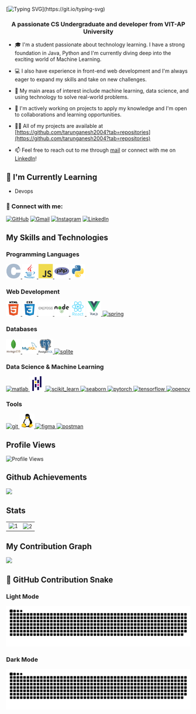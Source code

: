 [![Typing SVG](https://readme-typing-svg.herokuapp.com?size=32&width=600&height=80&color=25B31F&lines=Hi%2C%F0%9F%91%8Bthere+Tarun+Ganesh+here!...)](https://git.io/typing-svg)

<h3 align="center">A passionate CS Undergraduate and developer from VIT-AP University</h3>

- 🎓 I'm a student passionate about technology learning. I have a strong foundation in Java, Python and I'm currently diving deep into the exciting world of Machine Learning.

- 💻 I also have experience in front-end web development and I'm always eager to expand my skills and take on new challenges.

- 🤖 My main areas of interest include machine learning, data science, and using technology to solve real-world problems.

- 🚀 I'm actively working on projects to apply my knowledge and I'm open to collaborations and learning opportunities.

- 👨‍💻 All of my projects are available at [https://github.com/tarunganesh2004?tab=repositories](https://github.com/tarunganesh2004?tab=repositories)

- 📫 Feel free to reach out to me through [mail](mailto:enstarunganesh@gmail.com) or connect with me on [LinkedIn](https://www.linkedin.com/in/tarun-ganesh-emadabathuni-440737255)!

## 🌱 I'm Currently Learning

- Devops

### 🤝 Connect with me:

[![GitHub](https://img.shields.io/badge/github-%2324292e.svg?&style=for-the-badge&logo=github&logoColor=white)](https://github.com/tarunganesh2004)
[![Gmail](https://img.shields.io/badge/Gmail-D14836?style=for-the-badge&logo=gmail&logoColor=white)](mailto:tarun.21bce8974@vitapstudent.ac.in)
[![Instagram](https://img.shields.io/badge/Instagram-E4405F?style=for-the-badge&logo=instagram&logoColor=white)](https://instagram.com/tarun_ganesh_2004)
[![LinkedIn](https://img.shields.io/badge/linkedin-%231E77B5.svg?&style=for-the-badge&logo=linkedin&logoColor=white)](https://www.linkedin.com/in/tarun-ganesh-emadabathuni-440737255)

## My Skills and Technologies
### Programming Languages
<p align="left">
  <a href="https://www.cprogramming.com/" target="_blank" rel="noreferrer"> <img src="https://raw.githubusercontent.com/devicons/devicon/master/icons/c/c-original.svg" alt="c" width="40" height="40"/> </a>
  <a href="https://www.java.com" target="_blank" rel="noreferrer"> <img src="https://raw.githubusercontent.com/devicons/devicon/master/icons/java/java-original.svg" alt="java" width="40" height="40"/> </a>
  <a href="https://developer.mozilla.org/en-US/docs/Web/JavaScript" target="_blank" rel="noreferrer"> <img src="https://raw.githubusercontent.com/devicons/devicon/master/icons/javascript/javascript-original.svg" alt="javascript" width="40" height="40"/> </a>
  <a href="https://www.php.net" target="_blank" rel="noreferrer"> <img src="https://raw.githubusercontent.com/devicons/devicon/master/icons/php/php-original.svg" alt="php" width="40" height="40"/> </a>
  <a href="https://www.python.org" target="_blank" rel="noreferrer"> <img src="https://raw.githubusercontent.com/devicons/devicon/master/icons/python/python-original.svg" alt="python" width="40" height="40"/> </a>
</p>

### Web Development
<p align="left">
  <a href="https://www.w3.org/html/" target="_blank" rel="noreferrer"> <img src="https://raw.githubusercontent.com/devicons/devicon/master/icons/html5/html5-original-wordmark.svg" alt="html5" width="40" height="40"/> </a>
  <a href="https://www.w3schools.com/css/" target="_blank" rel="noreferrer"> <img src="https://raw.githubusercontent.com/devicons/devicon/master/icons/css3/css3-original-wordmark.svg" alt="css3" width="40" height="40"/> </a>
  <a href="https://expressjs.com" target="_blank" rel="noreferrer"> <img src="https://raw.githubusercontent.com/devicons/devicon/master/icons/express/express-original-wordmark.svg" alt="express" width="40" height="40"/> </a>
  <a href="https://nodejs.org" target="_blank" rel="noreferrer"> <img src="https://raw.githubusercontent.com/devicons/devicon/master/icons/nodejs/nodejs-original-wordmark.svg" alt="nodejs" width="40" height="40"/> </a>
  <a href="https://reactjs.org/" target="_blank" rel="noreferrer"> <img src="https://raw.githubusercontent.com/devicons/devicon/master/icons/react/react-original-wordmark.svg" alt="react" width="40" height="40"/> </a>
  <a href="https://vuejs.org/" target="_blank" rel="noreferrer"> <img src="https://raw.githubusercontent.com/devicons/devicon/master/icons/vuejs/vuejs-original-wordmark.svg" alt="vuejs" width="40" height="40"/> </a>
  <a href="https://spring.io/" target="_blank" rel="noreferrer"> <img src="https://www.vectorlogo.zone/logos/springio/springio-icon.svg" alt="spring" width="40" height="40"/> </a>
</p>

### Databases
<p align="left">
  <a href="https://www.mongodb.com/" target="_blank" rel="noreferrer"> <img src="https://raw.githubusercontent.com/devicons/devicon/master/icons/mongodb/mongodb-original-wordmark.svg" alt="mongodb" width="40" height="40"/> </a>
  <a href="https://www.mysql.com/" target="_blank" rel="noreferrer"> <img src="https://raw.githubusercontent.com/devicons/devicon/master/icons/mysql/mysql-original-wordmark.svg" alt="mysql" width="40" height="40"/> </a>
  <a href="https://www.postgresql.org" target="_blank" rel="noreferrer"> <img src="https://raw.githubusercontent.com/devicons/devicon/master/icons/postgresql/postgresql-original-wordmark.svg" alt="postgresql" width="40" height="40"/> </a>
  <a href="https://www.sqlite.org/" target="_blank" rel="noreferrer"> <img src="https://www.vectorlogo.zone/logos/sqlite/sqlite-icon.svg" alt="sqlite" width="40" height="40"/> </a>
</p>

### Data Science & Machine Learning
<p align="left">
  <a href="https://www.mathworks.com/" target="_blank" rel="noreferrer"> <img src="https://upload.wikimedia.org/wikipedia/commons/2/21/Matlab_Logo.png" alt="matlab" width="40" height="40"/> </a>
  <a href="https://pandas.pydata.org/" target="_blank" rel="noreferrer"> <img src="https://raw.githubusercontent.com/devicons/devicon/2ae2a900d2f041da66e950e4d48052658d850630/icons/pandas/pandas-original.svg" alt="pandas" width="40" height="40"/> </a>
  <a href="https://scikit-learn.org/" target="_blank" rel="noreferrer"> <img src="https://upload.wikimedia.org/wikipedia/commons/0/05/Scikit_learn_logo_small.svg" alt="scikit_learn" width="40" height="40"/> </a>
  <a href="https://seaborn.pydata.org/" target="_blank" rel="noreferrer"> <img src="https://seaborn.pydata.org/_images/logo-mark-lightbg.svg" alt="seaborn" width="40" height="40"/> </a>
  <a href="https://pytorch.org/" target="_blank" rel="noreferrer"> <img src="https://www.vectorlogo.zone/logos/pytorch/pytorch-icon.svg" alt="pytorch" width="40" height="40"/> </a>
  <a href="https://www.tensorflow.org" target="_blank" rel="noreferrer"> <img src="https://www.vectorlogo.zone/logos/tensorflow/tensorflow-icon.svg" alt="tensorflow" width="40" height="40"/> </a>
  <a href="https://opencv.org/" target="_blank" rel="noreferrer"> <img src="https://www.vectorlogo.zone/logos/opencv/opencv-icon.svg" alt="opencv" width="40" height="40"/> </a>
</p>

### Tools
<p align="left">
  <a href="https://git-scm.com/" target="_blank" rel="noreferrer"> <img src="https://www.vectorlogo.zone/logos/git-scm/git-scm-icon.svg" alt="git" width="40" height="40"/> </a>
  <a href="https://www.linux.org/" target="_blank" rel="noreferrer"> <img src="https://raw.githubusercontent.com/devicons/devicon/master/icons/linux/linux-original.svg" alt="linux" width="40" height="40"/> </a>
  <a href="https://www.figma.com/" target="_blank" rel="noreferrer"> <img src="https://www.vectorlogo.zone/logos/figma/figma-icon.svg" alt="figma" width="40" height="40"/> </a>
  <a href="https://postman.com" target="_blank" rel="noreferrer"> <img src="https://www.vectorlogo.zone/logos/getpostman/getpostman-icon.svg" alt="postman" width="40" height="40"/> </a>
</p>

<h2>Profile Views</h2>
<div >
  <img src="https://profile-counter.glitch.me/tarunganesh2004/count.svg" alt="Profile Views">
</div>

## Github Achievements
![](https://github-profile-trophy.vercel.app/?username=tarunganesh2004&theme=tokyonight)
<h2>Stats</h2>

<table>
  <tr>
    <td><img src="https://github-readme-stats.vercel.app/api?username=tarunganesh2004&show_icons=true&locale=en&theme=tokyonight&title_color=9c38ff"  display=block width=100% height=auto alt="1"></td>
    <td><img src="https://github-readme-stats.vercel.app/api/top-langs?username=tarunganesh2004&show_icons=true&locale=en&layout=compact&theme=tokyonight&title_color=9c38ff&hide=jupyter%20notebook,html,rust"  display=block height=190 align="center" alt="2"></td>
   </tr>
<!--   <tr>
    <p align="center">
    <img align="center" src="https://github-readme-streak-stats.herokuapp.com/?user=tarunganesh2004&theme=dark" alt="Naga Sai Tarun Ganesh" />
</p>
  </tr> -->

</table>

## My Contribution Graph
<img height="280em" src="https://github-readme-activity-graph.vercel.app/graph?username=tarunganesh2004&theme=github-compact"/>

## 🐍 GitHub Contribution Snake

### Light Mode
![Snake animation](https://github.com/tarunganesh2004/tarunganesh2004/raw/main/dist/snake.svg)

### Dark Mode
![Snake animation](https://github.com/tarunganesh2004/tarunganesh2004/raw/main/dist/snake-dark.svg?palette=github-dark)

<!--<img src="https://github-readme-streak-stats.herokuapp.com/?user=tarunganesh2004&theme=tokyonight" alt="mystreak"/>

![Snake animation](https://github.com/tarunganesh2004/tarunganesh2004/raw/main/dist/snake.svg)



